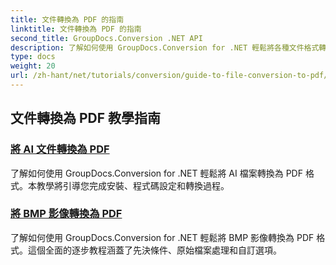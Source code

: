```yaml
---
title: 文件轉換為 PDF 的指南
linktitle: 文件轉換為 PDF 的指南
second_title: GroupDocs.Conversion .NET API
description: 了解如何使用 GroupDocs.Conversion for .NET 輕鬆將各種文件格式轉換為 PDF。本逐步教程涵蓋了從設定庫到執行無縫文件轉換的所有內容。
type: docs
weight: 20
url: /zh-hant/net/tutorials/conversion/guide-to-file-conversion-to-pdf/
---
```


## 文件轉換為 PDF 教學指南
### [將 AI 文件轉換為 PDF](./converting-ai-to-pdf/)
了解如何使用 GroupDocs.Conversion for .NET 輕鬆將 AI 檔案轉換為 PDF 格式。本教學將引導您完成安裝、程式碼設定和轉換過程。
### [將 BMP 影像轉換為 PDF](./converting-bmp-to-pdf/)
了解如何使用 GroupDocs.Conversion for .NET 輕鬆將 BMP 影像轉換為 PDF 格式。這個全面的逐步教程涵蓋了先決條件、原始檔案處理和自訂選項。